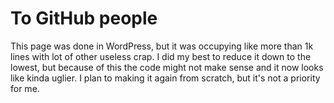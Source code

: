# To GitHub people
This page was done in WordPress, but it was occupying like more than 1k lines with lot of other useless crap. I did my best to reduce it down to the lowest, but because of this the code might not make sense and it now looks like kinda uglier. I plan to making it again from scratch, but it's not a priority for me.
